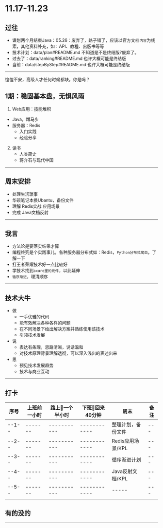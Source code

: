 #   11.17-11.23

##  过往
-   谋划两个月结束Java：05.26：废弃了，路子错了，应该以官方文档`内容`为线索，其他资料补充，如：API、教程、出版书等等
-   技术计划：data/plan#README.md 不知道是不是终结版?废弃了。
-   过去了：data/ranking#README.md 也许大概可能是终结版
-   当前：data/stepByStep#README.md 也许大概可能是终结版

----

惶惶不安，高级人才任何时候都缺，你是吗？

##  1期：稳固基本盘，无惧风雨

1.  Web应用：技能堆积
-   Java，蹲马步
-   服务器：Redis
    -   入门实践
    -   经验分享
2.  读书
    -   人类简史
    -   蒋介石与现代中国

----

##  周末安排
-   处理生活琐事
-   华硕笔记本换Ubantu，备份文件
-   理解 Redis实战 应用场景
-   完成 Java文档反射


----


##  我言
-   方法论是要落实结果才算
-   编程终究是个实践事儿，各种服务器分布式如：Redis，`Python分布式爬虫`，了解一下
-   打王者荣耀技术好一点比较好
-   学技术找到`axure里的元件`，以此延伸
-   `循序渐进`，理清顺序


----

##  技术大牛
-   做
    -   一手优雅的代码
    -   能有效解决各种各样的问题
    -   在不同场景下给出解决方案并熟练使用该技术
    -   引领技术发展
-   说
    -   表达有条理，思路清晰，说话温和
    -   对技术原理背景理解透彻，可以深入浅出的表述出来
-   思
    -   预见技术发展趋势
    -   技术与商业互动

----

##  打卡
| 序号 |  上班前一小时 |  路上一个半小时  |  下班回来40分钟  |  周末  | 备注 |
| ---- |  -------   | -------------  |  ------------  |  ----- | --- | 
| --1-- |  -------   | -----------  |  ------------  |  整理计划，备份文件 | --- | 
| --2-- |  -------   | -----------  |  ------------  |  Redis应用场景/KPL | --- | 
| --3-- |  -------   | -----------  |  ------------  |  循序渐进计划 | --- | 
| --4-- |  -------   | -----------  |  ------------  |  Java反射文档/KPL | --- | 
| --5-- |  -------   | -----------  |  ------------  |  ----- | --- | 
|  |  | |  | |||


##  有的没的

----
